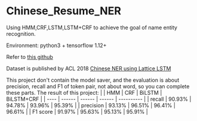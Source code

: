 # Chinese_Resume_NER
Using HMM,CRF,LSTM,LSTM+CRF to achieve the goal of name entity recognition.

Environment: python3 + tensorflow 1.12+

Refer to [this github](https://github.com/luopeixiang/named_entity_recognition)

Dataset is published by ACL 2018 [Chinese NER using Lattice LSTM](https://github.com/jiesutd/LatticeLSTM)

This project don't contain the model saver, and the evaluation is about precision, recall and F1 of token pair, not about word, so you can complete these parts.
The result of this project:
|      | HMM    | CRF    | BiLSTM | BiLSTM+CRF |
| ---- | ------ | ------ | ------ | ---------- |
| recall  | 90.93% | 94.78% | 93.96% | 95.39%     |
| precision  | 93.13% | 96.51% | 96.41% | 96.61%  |
| F1 score | 91.97% | 95.63% | 95.13% | 95.91%     |
